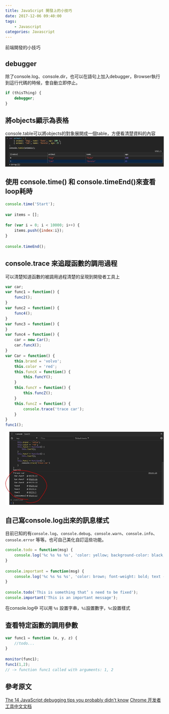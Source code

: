 ```yaml
---
title: JavaScript 開發上的小技巧
date: 2017-12-06 09:40:00
tags:
    - Javascript
categories: Javascript
---
```


前端開發的小技巧
<!-- more -->

debugger
---
除了console.log、console.dir，也可以在語句上加入debugger，Browser執行到這行代碼的時候，會自動立即停止。
```js
if (thisThing) {
    debugger;
}
```

將objects顯示為表格
---
console.table可以將objects的對象展開成一個table，方便看清楚資料的內容
![](/images/javascript/skill.JPG)

使用 console.time() 和 console.timeEnd()來查看loop耗時
---
```js
console.time('Start');

var items = [];

for (var i = 0; i < 10000; i++) {
    items.push({index:i});
}

console.timeEnd();
```

console.trace 來追蹤函數的調用過程
---
可以清楚知道函數的被調用過程清楚的呈現到開發者工具上
```js
var car; 
var func1 = function() {
    func2();
} 
var func2 = function() {
    func4();
}
var func3 = function() {
} 
var func4 = function() {
    car = new Car();
    car.funcX();
}
var Car = function() {
    this.brand = 'volvo';
    this.color = 'red';
    this.funcX = function() {
        this.funcY();
    }
    this.funcY = function() {
        this.funcZ();
    }
    this.funcZ = function() {
        console.trace('trace car');
    }
} 
func1();
```
![](/images/javascript/skill2.JPG)

自己寫console.log出來的訊息樣式
---
目前已知的有`console.log`、`console.debug`、`console.warn`、`console.info`、`console.error` 等等。也可自己美化自訂這些功能。
```js
console.todo = function(msg) {
    console.log('%c %s %s %s', 'color: yellow; background-color: black;', '–', msg, '–');
}
 
console.important = function(msg) {
    console.log('%c %s %s %s', 'color: brown; font-weight: bold; text - decoration: underline;', '–', msg, '–');
}
 
console.todo('This is something that’ s need to be fixed');
console.important('This is an important message');
```

在console.log中 可以用 `%s` 設置字串，`%i`設置數字，`%c`設置樣式

查看特定函數的調用參數
---
```js
var func1 = function (x, y, z) {
    //todo...
}

monitor(func1);
func1(1,2);
// -> function func1 called with arguments: 1, 2
```

參考原文
---
[The 14 JavaScript debugging tips you probably didn't know](https://raygun.com/javascript-debugging-tips)
[Chrome 开发者工具中文文档](http://www.css88.com/doc/chrome-devtools/)